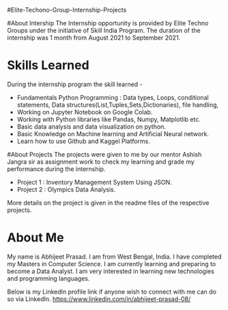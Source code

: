 #Elite-Techono-Group-Internship-Projects

#About Intership
The Internship opportunity is provided by Elite Techno Groups under the initiative of Skill India Program. The duration of the internship was 1 month from August 2021 to September 2021. 

# Skills Learned
During the internship program the skill learned - 
- Fundamentals Python Programming : Data types, Loops, conditional statements, Data structures(List,Tuples,Sets,Dictionaries), file handling, 
- Working on Jupyter Notebook on Google Colab.
- Working with Python libraries like Pandas, Numpy, Matplotlib etc.
- Basic data analysis and data visualization on python.
- Basic Knowledge on Machine learning and  Artificial Neural network.
- Learn how to use Github and Kaggel Platforms.
 
#About Projects
The projects were given to me by our mentor Ashish Jangra sir  as assignment work to check my learning and grade my performance during the internship.
- Project 1 : Inventory Management System Using JSON.
- Project 2 : Olympics Data Analysis.

More details on the project is given in the readme files of the respective projects.

# About Me
My name is Abhijeet Prasad. I am from West Bengal, India. I have completed my Masters in Computer Science. I am currently learning and preparing to become a Data Analyst. I am very interested in learning new technologies and programming languages.

Below is my LinkedIn profile link if anyone wish to connect with me can do so via LinkedIn.
https://www.linkedin.com/in/abhijeet-prasad-08/

